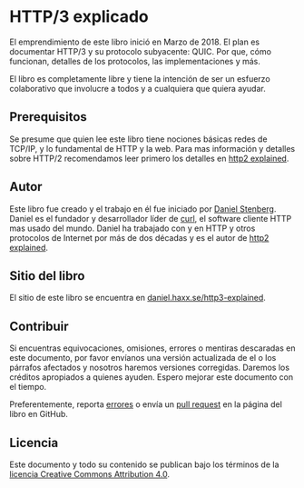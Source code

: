 # HTTP/3 explicado

El emprendimiento de este libro inició en Marzo de 2018. El plan es documentar HTTP/3
y su protocolo subyacente: QUIC. Por que, cómo funcionan, detalles de los protocolos, las
implementaciones y más.

El libro es completamente libre y tiene la intención de ser un esfuerzo
colaborativo que involucre a todos y a cualquiera que quiera ayudar.

## Prerequisitos

Se presume que quien lee este libro tiene nociones básicas redes de TCP/IP,
y lo fundamental de HTTP y la web. Para mas información y detalles sobre
HTTP/2 recomendamos leer primero los detalles en [http2
explained](https://daniel.haxx.se/http2/).

## Autor

Este libro fue creado y el trabajo en él fue iniciado por [Daniel
Stenberg](https://daniel.haxx.se/). Daniel es el fundador y desarrollador líder
de [curl](https://curl.haxx.se/), el software cliente HTTP mas usado del mundo.
Daniel ha trabajado con y en HTTP y otros protocolos de Internet por más de dos
décadas y es el autor de [http2
explained](https://daniel.haxx.se/http2/).

## Sitio del libro

El sitio de este libro se encuentra en
[daniel.haxx.se/http3-explained](https://daniel.haxx.se/http3-explained).

## Contribuir

Si encuentras equivocaciones, omisiones, errores o mentiras descaradas en este documento,
por favor envíanos una versión actualizada de el o los párrafos afectados y nosotros
haremos versiones corregidas. Daremos los créditos apropiados a quienes ayuden. Espero
mejorar este documento con el tiempo.

Preferentemente, reporta [errores](https://github.com/bagder/http3-explained/issues)
o envía un [pull request](https://github.com/bagder/http3-explained/pulls) en la
página del libro en GitHub.

## Licencia

Este documento y todo su contenido se publican bajo los términos de la
[licencia Creative Commons Attribution 4.0](https://creativecommons.org/licenses/by/4.0/).
